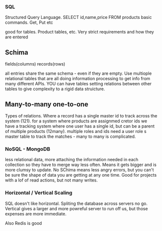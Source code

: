 ### SQL

Structured Query Language. SELECT id,name,price FROM products basic commands. Get, Put etc

 good for tables. Product tables, etc. Very strict requirements and how they are entered

 ## Schima
 fields(columns)
 records(rows)

 all entries share the same schema - even if they are empty. Use multiople relational tables that are all doing information processing to get info from many different APIs. YOU can have tables setting relations between other tables to give complexity to a rigid data struicture. 

 ## Many-to-many one-to-one
 Types of relations. Where a record has a single master id to track across the system (121). for a system where products are assignmed cretor ids we have a tracking system where one user has a single id, but can be a parent of multiple products (12many). multiple roles and ids need a user role s master table to track the matches - many to many is complicated.   


### NoSQL - MongoDB

less relational data, more attaching the information needed in each collection so they have to merge way less often. Means it gets bigger and is more clumsy to update. No SChima means less angry errors, but you can't be sure the shape of data you are getting at any one time. Good for projects with a lof of read actions, but not many writes.

### Horizontal / Vertical Scaling

SQL doesn't like horizontal. Spliting the database across servers no go. Vertical gives a larger and more powreful server to run off us, but those expenses are more immediate. 

Also Redis is good